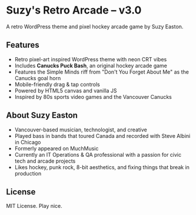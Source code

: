 # Suzy's Retro Arcade – v3.0
A retro WordPress theme and pixel hockey arcade game by Suzy Easton.

## Features
- Retro pixel-art inspired WordPress theme with neon CRT vibes
- Includes **Canucks Puck Bash**, an original hockey arcade game
- Features the Simple Minds riff from "Don't You Forget About Me" as the Canucks goal horn
- Mobile-friendly drag & tap controls
- Powered by HTML5 canvas and vanilla JS
- Inspired by 80s sports video games and the Vancouver Canucks

## About Suzy Easton
- Vancouver-based musician, technologist, and creative
- Played bass in bands that toured Canada and recorded with Steve Albini in Chicago
- Formerly appeared on MuchMusic
- Currently an IT Operations & QA professional with a passion for civic tech and arcade projects
- Likes hockey, punk rock, 8-bit aesthetics, and fixing things that break in production

## License
MIT License. Play nice.
